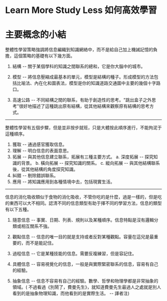 # Learn More Study Less 如何高效學習 ###

主要概念的小結
===

整體性學習策略強調將信息編織到知識網絡中，而不是給自己加上機誡記憶的負擔，這個策略的基礎有以下幾方面。

1. 結構 -- 關于某個學科的知識之間聯系的總和，它是你大腦中的城市。

2. 模型 -- 將信息壓縮成最基本的單元，模型是結構的種子。形成模型的方法包括比喻法、內在化和圖表法，模型是你的知識道路交通圖中主要的幾個十字路口。

3. 高速公路 -- 不同結構之間的聯系，有助于創造性的思考。"跳出盒子之外思考"很好地描述了這種跳出原有結構，從其他結構來觀察原有結構的思考方式。

---

整體性學習有五個步驟，但是並非按步就班，只是大體按此順序進行，不能拘泥于這種順序。

1. 獲取 -- 通過感官獲取信息。
2. 理解 -- 明白信息的表面意思。
3. 拓展 -- 與其他信息建立聯系，拓展有三種主要方式。
    a. 深度拓展 -- 探究知識的背景。
    b. 橫向拓展 -- 探究知識的關系。
    c. 縱向拓展 -- 與其他結構聯系後，從其他結構的角度探究知識。
4. 糾錯 -- 剔除錯誤聯系。
5. 應用 -- 將知識應用到各種情境中去，包括現實生活。

---

信息的消化吸收類似于食物的消化吸收，不管你吃的是什麼，過是一樣的，但是吃的東西可以大不相同。認清不同的信息類型有助于擇不同的學習方法，信息的類型有以下五種。

1. 隨意信息 -- 事實、日期、列表、規則以及某種順序。信息特點是沒有邏輯分類或相互關系不強。

2. 觀點信息 -- 信息的唯一目的就是支持或者反對某種觀點。容量在這兒是最重要的，而不是能記住。
3. 過程信息 -- 它是某種技能的信息。需要反複練習，但是容記住。

4. 具體信息 -- 容易視覺化的信息，一般是與實際緊密聯系的信息，容易有自己的經驗。

5. 抽象信息 -- 信息不容易有自己的經驗。數學、哲學和物理學都是非常抽象的領域。( 不過看過《別鬧了，費曼先生》，就知道費曼先生最過人之處就是別人看到的是抽象物理知識，而他看到的是實際生活。 -- 譯者注) 